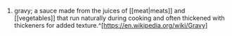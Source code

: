 1. gravy; a sauce made from the juices of [[meat|meats]] and [[vegetables]] that run naturally during cooking and often thickened with thickeners for added texture.^[https://en.wikipedia.org/wiki/Gravy]